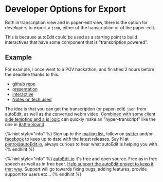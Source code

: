 # Developer Options for Export

Both in transcription view and in paper-edit view, there is the option for developers to export a `json`, either of the transcription or of the paper-edit.

This is because autoEdit could be used as a starting point to build interactives that have some component that is "transcription powered".

## Example

For example, I once went to a POV hackathon, and finished 2 hours before the deadline thanks to this.

* [github repo](https://github.com/pietrop/BattleSounds)
* [presentation](https://docs.google.com/presentation/d/19TB4CpkCDqMJQvhmZF3I9AN7IQ0VsIA8nsfpdHkfDss/)
* [interactive](http://pietropassarelli.com/BattleSounds/)
* [Notes on tech used](https://github.com/pietrop/BattleSounds/blob/master/notes.md)

The idea is that you can get the transcription \(or paper-edit\) `json` from autoEdit, as well as the converted webm video. [Combined with some client side tempting and a js logic](https://github.com/pietrop/BattleSounds/blob/master/docs/index.html#L171) can quickly make an "hyper-transcript" like the one in [Battle Sound](http://pietropassarelli.com/BattleSounds/) .



{% hint style="info" %}
Sign up to the [mailing list](http://eepurl.com/cMzwSX), follow on [twitter](http://twitter.com/autoEdit2) and/or [facebook](https://www.facebook.com/autoEdit.io/) to keep up to date with the latest releases. Say hi at [pietro@autoEdit.io](mailto:pietro@autoEdit.io?Subject=Hello), always curious to hear what autoEdit is helping you with.
{% endhint %}

{% hint style="info" %}
[autoEdit.io](http://www.autoEdit.io) it's free and open source. Free as in free speech as well as in free beer. [Help support the autoEdit project to keep it that way](https://donorbox.org/c9762eef-0e08-468e-90cb-2d00643697f8?recurring=true). Support will go towards fixing bugs, adding features, provide support for users etc...
{% endhint %}




